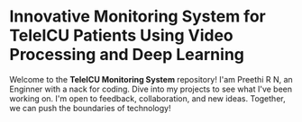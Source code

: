 # Innovative Monitoring System for TeleICU Patients Using Video Processing and Deep Learning
Welcome to the **TeleICU Monitoring System** repository!
I'am Preethi R N, an Enginner with a nack for coding.
Dive into my projects to see what I've been working on.
I'm open to feedback, collaboration, and new ideas. Together, we can push the boundaries of technology!

